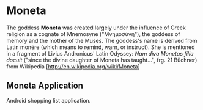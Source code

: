 Moneta
======

The goddess **Moneta** was created largely under the influence of Greek religion as a cognate of Mnemosyne ("Μνημοσύνη"), the goddess of memory and the mother of the Muses.
The goddess's name is derived from Latin monēre (which means to remind, warn, or instruct). She is mentioned in a fragment of Livius Andronicus' Latin Odyssey: *Nam diva Monetas filia docuit* ("since the divine daughter of Moneta has taught...", frg. 21 Büchner)
from Wikipedia [http://en.wikipedia.org/wiki/Moneta]

Moneta Application
------------------

Android shopping list application.

